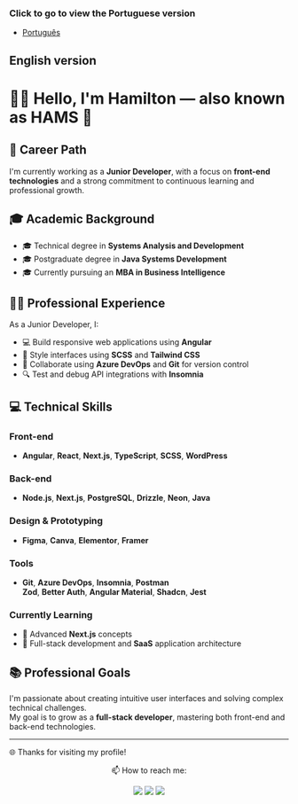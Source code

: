### Click to go to view the Portuguese version
- [Português](README.pt.md)
  
## English version

# 👋🏻 Hello, I'm Hamilton — also known as HAMS 👾

## 💼 Career Path  
I'm currently working as a **Junior Developer**, with a focus on **front-end technologies** and a strong commitment to continuous learning and professional growth.

## 🎓 Academic Background  
- 🎓 Technical degree in **Systems Analysis and Development**  
- 🎓 Postgraduate degree in **Java Systems Development**  
- 🎓 Currently pursuing an **MBA in Business Intelligence**

## 🧑‍💻 Professional Experience  
As a Junior Developer, I:  
- 💻 Build responsive web applications using **Angular**  
- 🎨 Style interfaces using **SCSS** and **Tailwind CSS**  
- 🔧 Collaborate using **Azure DevOps** and **Git** for version control  
- 🔍 Test and debug API integrations with **Insomnia**

## 💻 Technical Skills  

### Front-end  
- **Angular**, **React**, **Next.js**, **TypeScript**, **SCSS**, **WordPress**

### Back-end  
- **Node.js**, **Next.js**, **PostgreSQL**, **Drizzle**, **Neon**, **Java**

### Design & Prototyping  
- **Figma**, **Canva**, **Elementor**, **Framer**

### Tools  
- **Git**, **Azure DevOps**, **Insomnia**, **Postman**  
  **Zod**, **Better Auth**, **Angular Material**, **Shadcn**, **Jest**

### Currently Learning  
- 🚀 Advanced **Next.js** concepts  
- 🔄 Full-stack development and **SaaS** application architecture

## 📚 Professional Goals  
I'm passionate about creating intuitive user interfaces and solving complex technical challenges.  
My goal is to grow as a **full-stack developer**, mastering both front-end and back-end technologies.

---

🌐 Thanks for visiting my profile!  


 <div align = 'center'>
  <p>📫 How to reach me: </p>
  <a href = "https://mail.google.com/mail/u/0/?tab=rm&ogbl#inbox?compose=CllgCHrhVSwZQbpkLdfzbhWVvQSCsPSNvpzFvgQhhlKknJmPLRHwxZhBFXDZLcNTPsLksCFlJwg"><img src="https://img.shields.io/badge/Gmail-D14836?style=for-the-badge&logo=gmail&logoColor=white" {target="_blank"} rel="noopener noreferrer"></a>
  <a href="https://www.linkedin.com/in/hamilton-rodrigues/" target="_blank" rel="noopener noreferrer"><img src="https://img.shields.io/badge/-LinkedIn-%230077B5?style=for-the-badge&logo=linkedin&logoColor=white" {target="_blank"}></a>
  <a href="https://www.instagram.com/hams_rodrigues/" target="_blank" rel="noopener noreferrer"><img src="https://img.shields.io/badge/-Instagram-%23E4405F?style=for-the-badge&logo=instagram&logoColor=white" target="_blank"></a>
 </div>
 

